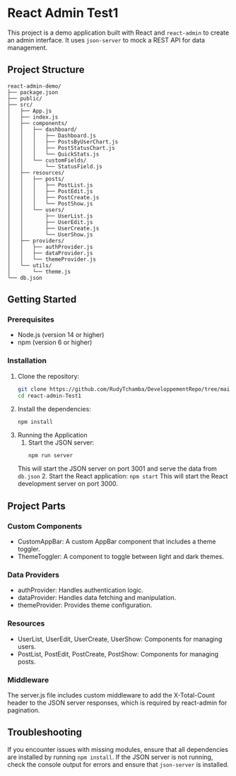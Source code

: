 # React Admin Test1

This project is a demo application built with React and `react-admin` to create an admin interface. It uses `json-server` to mock a REST API for data management.

## Project Structure
```
react-admin-demo/
├── package.json
├── public/
├── src/
│   ├── App.js
│   ├── index.js
│   ├── components/
│   │   ├── dashboard/
│   │   │   ├── Dashboard.js
│   │   │   ├── PostsByUserChart.js
│   │   │   ├── PostStatusChart.js
│   │   │   └── QuickStats.js
│   │   └── customFields/
│   │       └── StatusField.js
│   ├── resources/
│   │   ├── posts/
│   │   │   ├── PostList.js
│   │   │   ├── PostEdit.js
│   │   │   ├── PostCreate.js
│   │   │   └── PostShow.js
│   │   └── users/
│   │       ├── UserList.js
│   │       ├── UserEdit.js
│   │       ├── UserCreate.js
│   │       └── UserShow.js
│   ├── providers/
│   │   ├── authProvider.js
│   │   ├── dataProvider.js
│   │   └── themeProvider.js
│   └── utils/
│       └── theme.js
└── db.json
```

## Getting Started

### Prerequisites

- Node.js (version 14 or higher)
- npm (version 6 or higher)

### Installation

1. Clone the repository:
   ```sh
   git clone https://github.com/RudyTchamba/DeveloppementRepo/tree/main/react-admin-Test1
   cd react-admin-Test1
   ```
2. Install the dependencies:
   ```
   npm install
   ```
3. Running the Application
    1.  Start the JSON server:
        ```
        npm run server
        ```
    This will start the JSON server on port 3001 and serve the data from ```db.json```
    2.  Start the React application:
        ```npm start```
    This will start the React development server on port 3000.


## Project Parts

### Custom Components
* CustomAppBar: A custom AppBar component that includes a theme toggler.
* ThemeToggler: A component to toggle between light and dark themes.

### Data Providers
* authProvider: Handles authentication logic.
* dataProvider: Handles data fetching and manipulation.
* themeProvider: Provides theme configuration.

### Resources
* UserList, UserEdit, UserCreate, UserShow: Components for managing users.
* PostList, PostEdit, PostCreate, PostShow: Components for managing posts.

### Middleware
The server.js file includes custom middleware to add the X-Total-Count header to the JSON server responses, which is required by react-admin for pagination.

## Troubleshooting
If you encounter issues with missing modules, ensure that all dependencies are installed by running ```npm install```.
If the JSON server is not running, check the console output for errors and ensure that ```json-server``` is installed.
